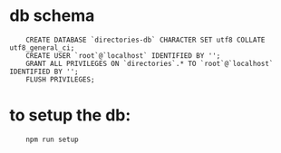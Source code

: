 # db schema
```
    CREATE DATABASE `directories-db` CHARACTER SET utf8 COLLATE utf8_general_ci;
    CREATE USER `root`@`localhost` IDENTIFIED BY '';
    GRANT ALL PRIVILEGES ON `directories`.* TO `root`@`localhost` IDENTIFIED BY '';
    FLUSH PRIVILEGES;
```

# to setup the db:
````
    npm run setup
````